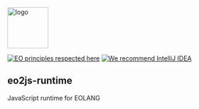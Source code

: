 <img alt="logo" src="https://www.objectionary.com/cactus.svg" height="92px" />

[![EO principles respected here](https://www.elegantobjects.org/badge.svg)](https://www.elegantobjects.org)
[![We recommend IntelliJ IDEA](https://www.elegantobjects.org/intellij-idea.svg)](https://www.jetbrains.com/idea/)

## eo2js-runtime

JavaScript runtime for EOLANG
